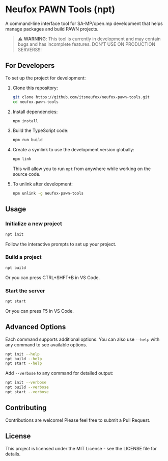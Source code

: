 # Neufox PAWN Tools (npt)

A command-line interface tool for SA-MP/open.mp development that helps manage packages and build PAWN projects.

> ⚠️ **WARNING**: This tool is currently in development and may contain bugs and has incomplete features. DON'T USE ON PRODUCTION SERVERS!!!

## For Developers

To set up the project for development:

1. Clone this repository:
   ```bash
   git clone https://github.com/itsneufox/neufox-pawn-tools.git
   cd neufox-pawn-tools
   ```

2. Install dependencies:
   ```bash
   npm install
   ```

3. Build the TypeScript code:
   ```bash
   npm run build
   ```

4. Create a symlink to use the development version globally:
   ```bash
   npm link
   ```

   This will allow you to run `npt` from anywhere while working on the source code.

5. To unlink after development:
   ```bash
   npm unlink -g neufox-pawn-tools
   ```

## Usage

### Initialize a new project

```bash
npt init
```

Follow the interactive prompts to set up your project.

### Build a project

```bash
npt build
```
Or you can press CTRL+SHFT+B in VS Code.

### Start the server

```bash
npt start
```
Or you can press F5 in VS Code.

## Advanced Options

Each command supports additional options. You can also use `--help` with any command to see available options.

```bash
npt init --help
npt build --help
npt start --help
```

Add `--verbose` to any command for detailed output:

```bash
npt init --verbose
npt build --verbose
npt start --verbose
```

## Contributing

Contributions are welcome! Please feel free to submit a Pull Request.

## License

This project is licensed under the MIT License - see the LICENSE file for details.
